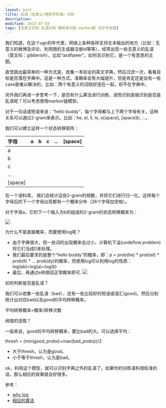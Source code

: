 ```yaml
---
layout: post
title: 乱语（无意义/随机字符串）识别 
description: 
modified: 2013-07-03
tags: [无意义识别 乱语识别 随机串识别 markov链 马尔可夫链]
---
```


我们知道，在这个ugc的年代里，网络上各种各样支持文本输出的地方（比如：无意义的微博及评论、利用随机生成器注册id等等），经常出现一些无意义的乱语（英文叫：gibberish），比如“asdfqwer”。如何去识别它，是一个有意思的主题。

直觉跳出最简单的一种方式是，收集一本较全的英文字典，然后过滤一次，看看目标是否落在字典中。这是一种方式。准确率会有大幅提升，但是肯定还是会有一些case是难以解决的，比如：两个有意义的词刚好连在一起，却不在字典中。

另外我们再进一步思考一下，是否有什么算法进行训练，进而识别直接识别是否是乱语呢？可以考虑使用markov链模型。

对于一句话或短语来说：“hello buddy”，每个字母都与上下两个字母有关，这种关系可以通过2-gram来表示。比如：he, el, ll, lo, o[space], [space]b, ...。

我们可以建立这样一个状态转移矩阵：

|  字母       | a | b | c | ... | [space] |
|:---------|:--|:--|:---|:-----|:---------|
| a       |   |   |   |     |         |
| b       |   |   |   |     |         |
| c       |   |   |   |     |         |
| ...     |   |   |   |     |         |
| [space] |   |   |   |     |         |


在一个语料库， 我们会统计这些2-gram的频数，并将它们进行归一化。这样每个字母后的下一个字母出现都有一个概率分布（26个字母加空格）。

对于字母a，它的下一个输入为b的组成的2-gram的状态转换概率为：

<img src="http://www.forkosh.com/mathtex.cgi?P_{ab}=log(\frac{count(ab)}{\sum{count(ai)}})"> 

为什么不是直接概率，而要使用log呢？

- 由于字典很大，但一些词的出现概率会过小，计算机下溢(undeflow problem)将它们当成0来处理。
- 我们最后要求的是整个“hello buddy”的概率，即：p = prob(he) * prob(el) * prob(ll) * ... prob(dy)的概率，而使用log可以利用log的性质：log(ab)=log(a)+log(b)
- 最后，再通过e转换回正常概率即可. <img src="http://www.forkosh.com/mathtex.cgi?e^{log(p)}=p">


如何判断是否是乱语？

我们可以收集一些乱语（bad），还有一些比较好的短语或语汇(good)。然后分别统计出对应bad以及good的平均转移概率。

平均转移概率=概率/转移次数


阀值的选取？

一般来说，good的平均转移概率，要比bad的大。可以选择平均：

thresh = (min(good_probs)+max(bad_probs))/2

- 大于thresh，认为是good。
- 小于等于thresh，认为是bad。

ok，利用这个模型，就可以识别字典之外的乱语了。如果你的训练语料很标准的话，那么相应的效果就会好很多。


参考：

- [why log](https://squarecog.wordpress.com/2009/01/10/dealing-with-underflow-in-joint-probability-calculations/)
- [相应的算法](https://github.com/rrenaud/Gibberish-Detector)
